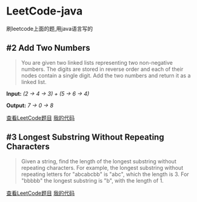 # LeetCode-java
刷leetcode上面的题,用java语言写的

## #2 Add Two Numbers
> You are given two linked lists representing two non-negative numbers. The digits are stored in reverse order and each of their nodes contain a single digit. Add the two numbers and return it as a linked list.
> 
**Input:** *(2 -> 4 -> 3) + (5 -> 6 -> 4)*
> 
**Output:** *7 -> 0 -> 8*

[查看LeetCode题目](https://leetcode.com/problems/add-two-numbers/) [我的代码](https://github.com/nomadlx/LeetCode-java/blob/master/src/nomadlx/leetcode/_02AddTwoNumbers/Solution.java)

## #3 Longest Substring Without Repeating Characters
> Given a string, find the length of the longest substring without repeating characters. For example, the longest substring without repeating letters for "abcabcbb" is "abc", which the length is 3. For "bbbbb" the longest substring is "b", with the length of 1.

[查看LeetCode题目](https://leetcode.com/problems/longest-substring-without-repeating-characters/) [我的代码](https://github.com/nomadlx/LeetCode-java/blob/master/src/nomadlx/leetcode/_03LongestSubstringWithoutRepeatingCharacters/Solution.java)
